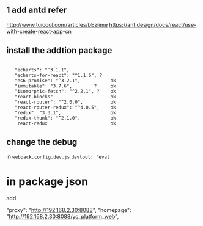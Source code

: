 


## 1 add antd refer


http://www.tuicool.com/articles/bEziime
https://ant.design/docs/react/use-with-create-react-app-cn


## install the addtion package


```

   "echarts": "^3.1.1",
   "echarts-for-react": "^1.1.6", ?
   "es6-promise": "^3.2.1",           ok
   "immutable": "3.7.6",        ?     ok
   "isomorphic-fetch": "^2.2.1", ?    ok
   "react-blocks"                     ok
   "react-router": "^2.0.0",          ok
   "react-router-redux": "^4.0.5",    ok
   "redux": "3.3.1",                  ok
   "redux-thunk": "^2.1.0",           ok
    react-redux                       ok

```

## change the  debug

in `webpack.config.dev.js`   `devtool: 'eval'`


# in package json

add

"proxy": "http://192.168.2.30:8088",
"homepage": "http://192.168.2.30:8088/yc_platform_web",
